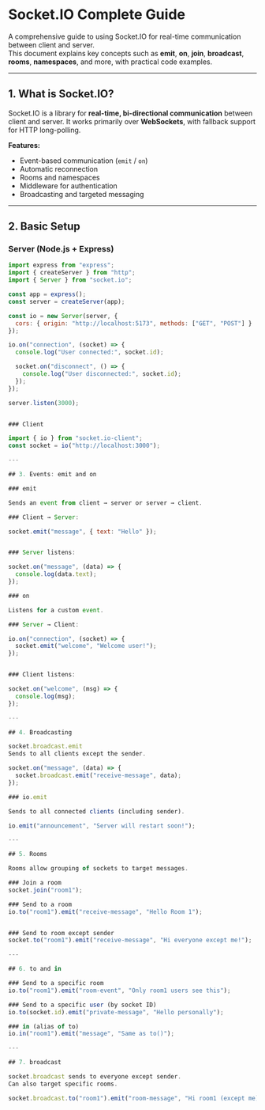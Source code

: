 # Socket.IO Complete Guide

A comprehensive guide to using Socket.IO for real-time communication between client and server.  
This document explains key concepts such as **emit**, **on**, **join**, **broadcast**, **rooms**, **namespaces**, and more, with practical code examples.

---

## 1. What is Socket.IO?

Socket.IO is a library for **real-time, bi-directional communication** between client and server. It works primarily over **WebSockets**, with fallback support for HTTP long-polling.

**Features:**
- Event-based communication (`emit` / `on`)
- Automatic reconnection
- Rooms and namespaces
- Middleware for authentication
- Broadcasting and targeted messaging

---

## 2. Basic Setup

### Server (Node.js + Express)

```javascript
import express from "express";
import { createServer } from "http";
import { Server } from "socket.io";

const app = express();
const server = createServer(app);

const io = new Server(server, {
  cors: { origin: "http://localhost:5173", methods: ["GET", "POST"] }
});

io.on("connection", (socket) => {
  console.log("User connected:", socket.id);

  socket.on("disconnect", () => {
    console.log("User disconnected:", socket.id);
  });
});

server.listen(3000);


### Client 

import { io } from "socket.io-client";
const socket = io("http://localhost:3000");

---

## 3. Events: emit and on

### emit

Sends an event from client → server or server → client.

### Client → Server:

socket.emit("message", { text: "Hello" });


### Server listens:

socket.on("message", (data) => {
  console.log(data.text);
});

### on

Listens for a custom event.

### Server → Client:

io.on("connection", (socket) => {
  socket.emit("welcome", "Welcome user!");
});


### Client listens:

socket.on("welcome", (msg) => {
  console.log(msg);
});

---

## 4. Broadcasting

socket.broadcast.emit
Sends to all clients except the sender.

socket.on("message", (data) => {
  socket.broadcast.emit("receive-message", data);
});

### io.emit

Sends to all connected clients (including sender).

io.emit("announcement", "Server will restart soon!");

---

## 5. Rooms

Rooms allow grouping of sockets to target messages.

### Join a room
socket.join("room1");

### Send to a room
io.to("room1").emit("receive-message", "Hello Room 1");


### Send to room except sender
socket.to("room1").emit("receive-message", "Hi everyone except me!");

---

## 6. to and in

### Send to a specific room
io.to("room1").emit("room-event", "Only room1 users see this");

### Send to a specific user (by socket ID)
io.to(socket.id).emit("private-message", "Hello personally");

### in (alias of to)
io.in("room1").emit("message", "Same as to()");

---

## 7. broadcast

socket.broadcast sends to everyone except sender.
Can also target specific rooms.

socket.broadcast.to("room1").emit("room-message", "Hi room1 (except me)");

